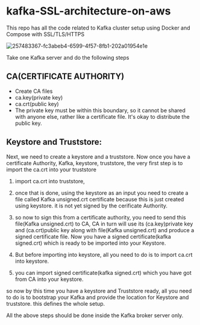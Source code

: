 # kafka-SSL-architecture-on-aws

This repo has all the code related to Kafka cluster setup using Docker and Compose with SSL/TLS/HTTPS

![257483367-fc3abeb4-6599-4f57-8fb1-202a01954e1e](https://github.com/user-attachments/assets/a4ddd7a7-b913-4ce2-9732-5b101890109e)



Take one Kafka server and do the following steps


CA(CERTIFICATE AUTHORITY)
-------------------------
- Create CA files
- ca.key(private key)
- ca.crt(public key)
- The private key must be within this boundary, so it cannot be shared with anyone else, rather like a certificate file. It's okay to distribute the public key.

Keystore and Truststore:
------------------------
Next, we need to create a keystore and a truststore.
Now once you have a certificate Authority, Kafka, keystore, truststore, the very first step is to import the ca.crt into your truststore

1. import ca.crt into truststore,

2. once that is done, using the keystore as an input you need to create a file called Kafka unsigned.crt certificate because this is just
created using keystore. it is not yet signed by the cerificate Authority.

3. so now to sign this from a certificate authority, you need to send this file(Kafka unsigned.crt) to CA, CA in turn will use its (ca.key)private key and (ca.crt)public key along with file(Kafka unsigned.crt) and produce a signed certificate file. Now you have a signed certificate(kafka signed.crt) which is ready to be imported into your Keystore.

4. But before importing into keystore, all you need to do is to import ca.crt into keystore.

5. you can import signed certificate(kafka signed.crt) which you have got from CA into your keystore.

so now by this time you have a keystore and Truststore ready, all you need to do is to bootstrap your Kafka and provide the location for Keystore and truststore.
this defines the whole setup.

All the above steps should be done inside the Kafka broker server only.
